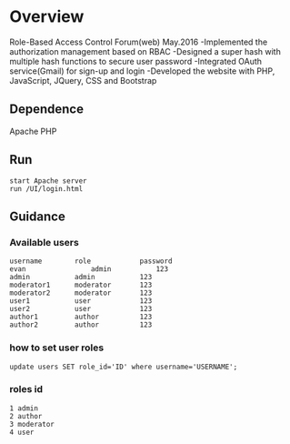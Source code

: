 # Overview
Role-Based Access Control Forum(web) May.2016
 -Implemented the authorization management based on RBAC
 -Designed a super hash with multiple hash functions to secure user password
 -Integrated OAuth service(Gmail) for sign-up and login
 -Developed the website with PHP, JavaScript, JQuery, CSS and Bootstrap

## Dependence
Apache
PHP
## Run
	start Apache server
	run /UI/login.html 
## Guidance
 
### Available users
	username		role		    password
	evan        		admin			123
	admin			admin			123
	moderator1		moderator		123
	moderator2		moderator		123
	user1			user			123	
	user2			user			123
	author1			author			123
	author2			author			123

### how to set user roles
    update users SET role_id='ID' where username='USERNAME';
    
### roles id
    1 admin
    2 author
    3 moderator
    4 user
    
